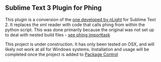 ## Sublime Text 3 Plugin for Phing

This plugin is a conversion of the [one developed by nLight](https://github.com/nLight/Phing) for Sublime Text 2.  It replaces the xml reader with code that calls phing from within the python script.  This was done primarily because the original was not set up to deal with nested build files - [see phing importtask](http://www.phing.info/docs/guide/stable/chapters/appendixes/AppendixB-CoreTasks.html#ImportTask)

This project is under construction.  It has only been tested on OSX, and will likely not work at all for Windows systems.  Installation and usage will be completed once the project is added to [Package Control](https://sublime.wbond.net/)
